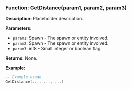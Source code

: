 ### Function: GetDistance(param1, param2, param3)

**Description:**
Placeholder description.

**Parameters:**
- `param1`: Spawn - The spawn or entity involved.
- `param2`: Spawn - The spawn or entity involved.
- `param3`: int8 - Small integer or boolean flag.

**Returns:** None.

**Example:**

```lua
-- Example usage
GetDistance(..., ..., ...)
```
